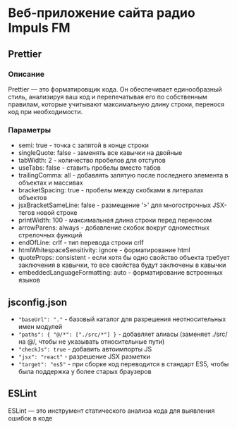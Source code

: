 # Веб-приложение сайта радио Impuls FM

## Prettier

### Описание

Prettier — это форматировщик кода. Он обеспечивает единообразный стиль, анализируя ваш код и перепечатывая его по собственным правилам, которые учитывают максимальную длину строки, перенося код при необходимости.

### Параметры

- semi: true - точка с запятой в конце строки
- singleQuote: false  - заменять все кавычки на двойные
- tabWidth: 2 - количество пробелов для отступов
- useTabs: false - ставить пробелы вместо табов
- trailingComma: all - добавлять запятую после последнего элемента в объектах и массивах
- bracketSpacing: true - пробелы между скобками в литералах объектов
- jsxBracketSameLine: false - размещение '>' для многострочных JSX-тегов новой строке
- printWidth: 100 - максимальная длина строки перед переносом
- arrowParens: always  - добавление скобок вокруг одноместных стрелочных функций
- endOfLine: crlf - тип перевода строки crlf
- htmlWhitespaceSensitivity: ignore - форматирование html
- quoteProps: consistent - если хотя бы одно свойство объекта требует заключения в кавычки, то все свойства будут заключены в кавычки
- embeddedLanguageFormatting: auto - форматирование встроенных языков

## jsconfig.json

- `"baseUrl": "."` - базовый каталог для разрешения неотносительных имен модулей
- `"paths": { "@/*": ["./src/*"] }` - добавляет алиасы (заменяет ./src/ на @/, чтобы не указывать относительные пути)
- `"checkJs": true` - добавить автоимпорты JS
- `"jsx": "react"` - разрешение JSX разметки
- `"target": "es5"` - при сборке код переводится в стандарт ES5, чтобы была поддержка у более старых браузеров

## ESLint

ESLint — это инструмент статического анализа кода для выявления ошибок в коде 